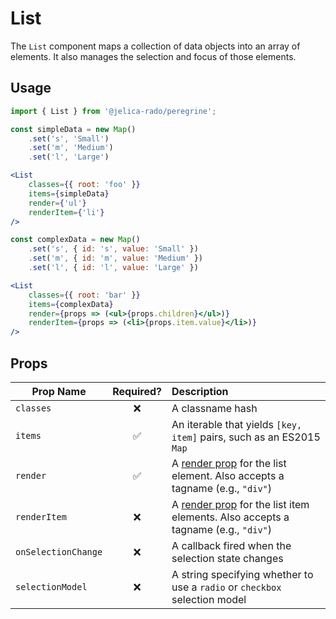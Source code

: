 # List

The `List` component maps a collection of data objects into an array of elements. It also manages the selection and focus of those elements.

## Usage

```jsx
import { List } from '@jelica-rado/peregrine';

const simpleData = new Map()
    .set('s', 'Small')
    .set('m', 'Medium')
    .set('l', 'Large')

<List
    classes={{ root: 'foo' }}
    items={simpleData}
    render={'ul'}
    renderItem={'li'}
/>

const complexData = new Map()
    .set('s', { id: 's', value: 'Small' })
    .set('m', { id: 'm', value: 'Medium' })
    .set('l', { id: 'l', value: 'Large' })

<List
    classes={{ root: 'bar' }}
    items={complexData}
    render={props => (<ul>{props.children}</ul>)}
    renderItem={props => (<li>{props.item.value}</li>)}
/>
```

## Props

Prop Name | Required? | Description
--------- | :-------: | :----------
`classes` | ❌ | A classname hash
`items` | ✅ | An iterable that yields `[key, item]` pairs, such as an ES2015 `Map`
`render` | ✅ | A [render prop](https://reactjs.org/docs/render-props.html) for the list element. Also accepts a tagname (e.g., `"div"`)
`renderItem` | ❌ | A [render prop](https://reactjs.org/docs/render-props.html) for the list item elements. Also accepts a tagname (e.g., `"div"`)
`onSelectionChange` | ❌ | A callback fired when the selection state changes
`selectionModel` | ❌ | A string specifying whether to use a `radio` or `checkbox` selection model

